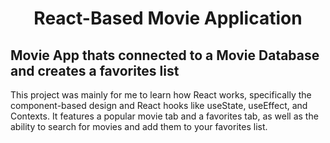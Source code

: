 <h1 align="center">React-Based Movie Application</h1>
<h2>Movie App thats connected to a Movie Database and creates a favorites list</h2>
<p>This project was mainly for me to learn how React works, specifically the component-based design and React hooks like useState, useEffect, and Contexts. It features a popular movie tab and a favorites tab, as well as the ability to search for movies and add them to your favorites list. </p>


